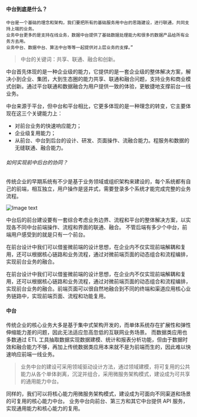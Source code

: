 #### 中台到底是什么？

    中台是一个基础的理念和架构，我们要把所有的基础服务用中台的思路建设，进行联通，共同支持上端的业务。
    业务中台更多的是支持在线业务，数据中台提供了基础数据处理能力和很多的数据产品给所有业务方去用。
    业务中台、数据中台、算法中台等等一起提供对上层业务的支撑。”
    
    
> 中台的关键词：共享、联通、融合和创新。

中台首先体现的是一种企业级的能力，它提供的是一套企业级的整体解决方案，解决小到企业、集团，大到生态圈的能力共享、联通和融合问题，支持业务和商业模式创新。通过平台联通和数据融合为用户提供一致的体验，更敏捷地支撑前台一线业务。


中台来源于平台，但中台和平台相比，它更多体现的是一种理念的转变，它主要体现在这三个关键能力上：
- 对前台业务的快速响应能力；
- 企业级复用能力；
- 从前台、中台到后台的设计、研发、页面操作、流融合能力。程服务和数据的无缝联通、融合能力。


###### 如何实现前中后台的协同？

传统企业的早期系统有不少是基于业务领域或组织架构来建设的，每个系统都有自己的前端，相互独立，用户操作是竖井式，需要登录多个系统才能完成完整的业务流程。

![Image text](https://static001.geekbang.org/resource/image/76/91/76c677ccc83912dbc4d09d62c259b391.jpg)

中台后的前台建设要有一套综合考虑业务边界、流程和平台的整体解决方案，以实现各不同中台前端操作、流程和界面的联通、融合。
不管后端有多少个中台，前端用户感受到的就是只有一个前台。

在前台设计中我们可以借鉴微前端的设计思想，在企业内不仅实现前端解耦和复用，还可以根据核心链路和业务流程，通过对微前端页面的动态组合和流程编排，实现前台业务的融合。

在前台设计中我们可以借鉴微前端的设计思想，在企业内不仅实现前端解耦和复用，还可以根据核心链路和业务流程，通过对微前端页面的动态组合和流程编排，实现前台业务的融合。前端页面可以很自然地融合到不同的终端和渠道应用核心业务链路中，实现前端页面、流程和功能复用。


#### 中台

传统企业的核心业务大多是基于集中式架构开发的，而单体系统存在扩展性和弹性伸缩能力差的问题，因此无法适应忽高忽低的互联网业务场景。
而数据类应用也多数通过 ETL 工具抽取数据实现数据建模、统计和报表分析功能，但由于数据时效和融合能力不够，再加上传统数据类应用本来就不是为前端而生的，因此难以快速响应前端一线业务。


> 业务中台的建设可采用领域驱动设计方法，通过领域建模，将可复用的公共能力从各个单体剥离，沉淀并组合，采用微服务架构模式，建设成为可共享的通用能力中台。

同样的，我们可以将核心能力用微服务架构模式，建设成为可面向不同渠道和场景的可复用的核心能力中台。 业务中台向前台、第三方和其它中台提供 API 服务，实现通用能力和核心能力的复用。